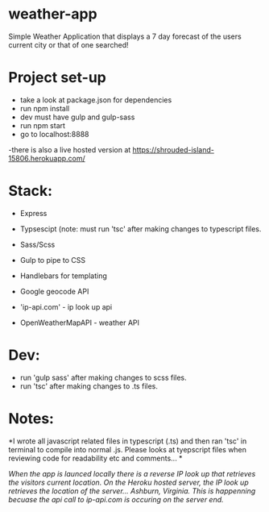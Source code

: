 # weather-app
Simple Weather Application that displays a 7 day forecast of the users current city or that of one searched!

# Project set-up
- take a look at package.json for dependencies
- run npm install
- dev must have gulp and gulp-sass
- run npm start
- go to localhost:8888

-there is also a live hosted version at https://shrouded-island-15806.herokuapp.com/

# Stack:
- Express
- Typsescipt (note: must run 'tsc' after making changes to typescript files. 
- Sass/Scss
- Gulp to pipe to CSS
- Handlebars for templating

- Google geocode API
- 'ip-api.com' - ip look up api
- OpenWeatherMapAPI - weather API

# Dev: 
- run 'gulp sass' after making changes to scss files.
- run 'tsc' after making changes to .ts files.

# Notes: 

*I wrote all javascript related files in typescript (.ts) and then ran 'tsc' in terminal to compile into normal .js. Please looks at tyepscript files when reviewing code for readability etc and comments... *

*When the app is launced locally there is a reverse IP look up that retrieves the visitors current location. 
On the Heroku hosted server, the IP look up retrieves the location of the server... Ashburn, Virginia. This is happenning becuase the api call to ip-api.com is occuring on the server end.*

